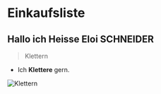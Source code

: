 # Einkaufsliste

## Hallo ich Heisse Eloi SCHNEIDER

>Klettern
* Ich **Klettere** gern.

![Klettern](http://www.geoffroyguide.com/wp-content/uploads/2014/08/Escalade-chamonix3.jpg 
"escalade")
